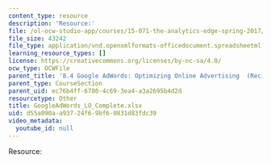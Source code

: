 ```yaml
---
content_type: resource
description: 'Resource:'
file: /ol-ocw-studio-app/courses/15-071-the-analytics-edge-spring-2017/d55a090aa93724f69bf60831d83fdc39_GoogleAdWords_LO_Complete.xlsx
file_size: 43242
file_type: application/vnd.openxmlformats-officedocument.spreadsheetml.sheet
learning_resource_types: []
license: https://creativecommons.org/licenses/by-nc-sa/4.0/
ocw_type: OCWFile
parent_title: '8.4 Google AdWords: Optimizing Online Advertising  (Recitation)'
parent_type: CourseSection
parent_uid: ec76b4ff-6780-4c69-3ea4-a3a2695b4d2d
resourcetype: Other
title: GoogleAdWords_LO_Complete.xlsx
uid: d55a090a-a937-24f6-9bf6-0831d83fdc39
video_metadata:
  youtube_id: null
---
```

Resource: